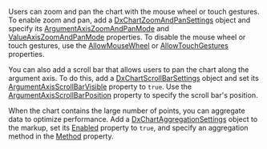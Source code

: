 Users can zoom and pan the chart with the mouse wheel or touch gestures. To enable zoom and pan, add a [DxChartZoomAndPanSettings](https://docs.devexpress.com/Blazor/DevExpress.Blazor.DxChartZoomAndPanSettings) object and specify its [ArgumentAxisZoomAndPanMode](https://docs.devexpress.com/Blazor/DevExpress.Blazor.DxChartZoomAndPanSettings.ArgumentAxisZoomAndPanMode) and [ValueAxisZoomAndPanMode](https://docs.devexpress.com/Blazor/DevExpress.Blazor.DxChartZoomAndPanSettings.ValueAxisZoomAndPanMode) properties. To disable the mouse wheel or touch gestures, use the [AllowMouseWheel](https://docs.devexpress.com/Blazor/DevExpress.Blazor.DxChartZoomAndPanSettings.AllowMouseWheel) or [AllowTouchGestures](https://docs.devexpress.com/Blazor/DevExpress.Blazor.DxChartZoomAndPanSettings.AllowTouchGestures) properties. 

You can also add a scroll bar that allows users to pan the chart along the argument axis. To do this, add a [DxChartScrollBarSettings](https://docs.devexpress.com/Blazor/DevExpress.Blazor.DxChartScrollBarSettings) object and set its [ArgumentAxisScrollBarVisible](https://docs.devexpress.com/Blazor/DevExpress.Blazor.DxChartScrollBarSettings.ArgumentAxisScrollBarVisible) property to `true`. Use the [ArgumentAxisScrollBarPosition](https://docs.devexpress.com/Blazor/DevExpress.Blazor.DxChartScrollBarSettings.ArgumentAxisScrollBarPosition) property to specify the scroll bar's position.

When the chart contains the large number of points, you can aggregate data to optimize performance. Add a [DxChartAggregationSettings](https://docs.devexpress.com/Blazor/DevExpress.Blazor.DxChartAggregationSettings) object to the markup, set its [Enabled](https://docs.devexpress.com/Blazor/DevExpress.Blazor.DxChartAggregationSettings.Enabled) property to `true`, and specify an aggregation method in the [Method](https://docs.devexpress.com/Blazor/DevExpress.Blazor.DxChartAggregationSettings.Method) property.
